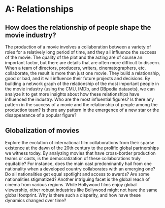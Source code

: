 # A: Relationships

## How does the relationship of people shape the movie industry?
The production of a movie involves a collaboration between a variety of roles for a relatively long period of time, and they all influence the success of the movie. The quality of the plot and the acting are of course an important factor, but there are details that are often more difficult to discern. When a team of directors, producers, writers, cinematographers, etc. collaborate, the result is more than just one movie. They build a relationship, good or bad, and it will influence their future projects and decisions. By building a network graph of the relationship of the most important people in the movie industry (using the CMU, IMDb, and DBpedia datasets), we can analyze it to get more insights about how these relationships have influenced the industry. Who are the most influential figures? Is there any pattern in the success of a movie and the relationship of people among the production team? Is there any pattern in the emergence of a new star or the disappearance of a popular figure?

## Globalization of movies
Explore the evolution of international film collaborations from their sparse existence at the dawn of the 20th century to the prolific global partnerships we witness today. By analyzing movies that have cross-border production teams or casts, is the democratization of these collaborations truly equitable? For instance, does the main cast predominantly hail from one nationality when a developed country collaborates with an emerging one? Do all nationalities get equal spotlight and access to awards? Are some nationalities stigmatized? Another intriguing facet is the global reach of cinema from various regions. While Hollywood films enjoy global viewership, other robust industries like Bollywood might not have the same global footprint. Why is there such a disparity, and how have these dynamics changed over time?
